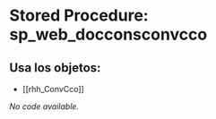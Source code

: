 # Stored Procedure: sp_web_docconsconvcco

## Usa los objetos:
- [[rhh_ConvCco]]

*No code available.*
